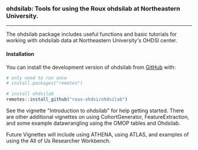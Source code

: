 
<br/>

### ohdsilab: Tools for using the Roux ohdsilab at Northeastern University.

<hr/>
<!-- badges: start -->
<!-- badges: end -->

The ohdsilab package includes useful functions and basic tutorials for working with
ohdsilab data at Northeastern University's OHDSI center. 

#### Installation

You can install the development version of ohdsilab from [GitHub](https://github.com/) with:

``` r
# only need to run once
# install.packages("remotes")

# install ohdsilab
remotes::install_github("roux-ohdsi/ohdsilab")
```

See the vignette "Introduction to ohdsilab" for help getting started. There are
other additional vignettes on using CohortGenerator, FeatureExtraction, and some
example datawrangling using the OMOP tables and Ohdsilab. 

Future Vignettes will include using ATHENA, using ATLAS, and examples of using
the All of Us Researcher Workbench. 

